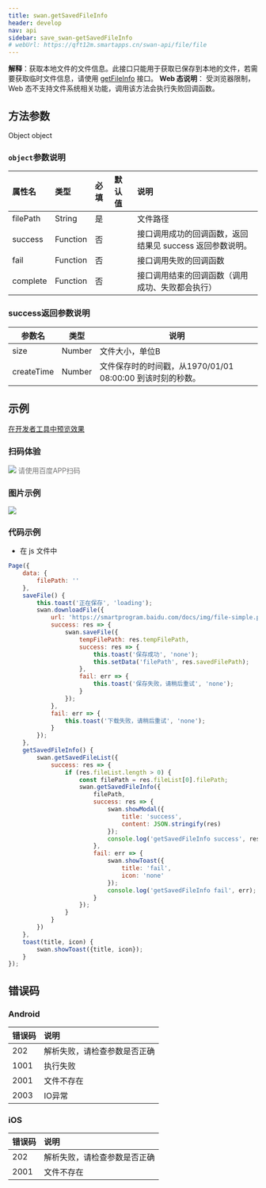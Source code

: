 ```yaml
---
title: swan.getSavedFileInfo
header: develop
nav: api
sidebar: save_swan-getSavedFileInfo
# webUrl: https://qft12m.smartapps.cn/swan-api/file/file
---
```





**解释**：获取本地文件的文件信息。此接口只能用于获取已保存到本地的文件，若需要获取临时文件信息，请使用 <a href="/develop/api/file/save_swan-getFileInfo/">getFileInfo</a> 接口。
**Web 态说明**： 受浏览器限制，Web 态不支持文件系统相关功能，调用该方法会执行失败回调函数。


## 方法参数

Object object

### `object`参数说明

|属性名 |类型  |必填 | 默认值 |说明|
|:---- |:---- |:---- |:----|:----|
|filePath   |String  |  是  | | 文件路径|
|success   |Function  |  否  | | 接口调用成功的回调函数，返回结果见 success 返回参数说明。|
|fail  |Function  |  否 | |  接口调用失败的回调函数|
|complete   | Function | 否 | | 接口调用结束的回调函数（调用成功、失败都会执行）|

### success返回参数说明

|参数名 |类型 | 说明|
|---- | ---- | ---- |
|size  |Number | 文件大小，单位B|
|createTime  |Number | 文件保存时的时间戳，从1970/01/01 08:00:00 到该时刻的秒数。|

## 示例

 <a href="swanide://fragment/492382b4ae79bea6296cf50bbe19a7031573644436590" title="在开发者工具中预览效果" target="_self">在开发者工具中预览效果</a>

### 扫码体验

<div class='scan-code-container'>
    <img src="https://b.bdstatic.com/miniapp/assets/images/doc_demo/fragment_getSavedFileInfo.png" class="demo-qrcode-image" />
    <font color=#777 12px>请使用百度APP扫码</font>
</div>


### 图片示例
<div class="m-doc-custom-examples">
    <div class="m-doc-custom-examples-correct">
        <img src="https://b.bdstatic.com/miniapp/images/getSavedFileInfo.gif">
    </div>
    <div class="m-doc-custom-examples-correct">
        <img src=" ">
    </div>
    <div class="m-doc-custom-examples-correct">
        <img src=" ">
    </div>
</div>

###  代码示例



* 在 js 文件中

```js
Page({
    data: {
        filePath: ''
    },
    saveFile() {
        this.toast('正在保存', 'loading');
        swan.downloadFile({
            url: 'https://smartprogram.baidu.com/docs/img/file-simple.pdf',
            success: res => {
                swan.saveFile({
                    tempFilePath: res.tempFilePath,
                    success: res => {
                        this.toast('保存成功', 'none');
                        this.setData('filePath', res.savedFilePath);
                    },
                    fail: err => {
                        this.toast('保存失败，请稍后重试', 'none');
                    }
                });
            },
            fail: err => {
                this.toast('下载失败，请稍后重试', 'none');
            }
        });
    },
    getSavedFileInfo() {
        swan.getSavedFileList({
            success: res => {
                if (res.fileList.length > 0) {
                    const filePath = res.fileList[0].filePath;
                    swan.getSavedFileInfo({
                        filePath,
                        success: res => {
                            swan.showModal({
                                title: 'success',
                                content: JSON.stringify(res)
                            });
                            console.log('getSavedFileInfo success', res);
                        },
                        fail: err => {
                            swan.showToast({
                                title: 'fail',
                                icon: 'none'
                            });
                            console.log('getSavedFileInfo fail', err);
                        }
                    });
                }
            }
        })
    },
    toast(title, icon) {
        swan.showToast({title, icon});
    }
});
```


##  错误码

### Android

|错误码|说明|
|:--|:--|
|202|解析失败，请检查参数是否正确    |
|1001|执行失败|
|2001|文件不存在|
|2003|IO异常|

### iOS

|错误码|说明|
|:--|:--|
|202|解析失败，请检查参数是否正确    |
|2001|文件不存在|
